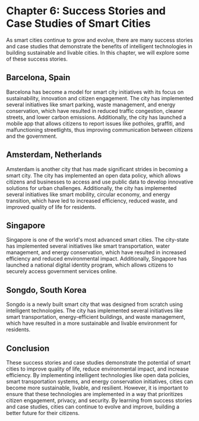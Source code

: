 Chapter 6: Success Stories and Case Studies of Smart Cities
===========================================================

As smart cities continue to grow and evolve, there are many success stories and case studies that demonstrate the benefits of intelligent technologies in building sustainable and livable cities. In this chapter, we will explore some of these success stories.

Barcelona, Spain
----------------

Barcelona has become a model for smart city initiatives with its focus on sustainability, innovation and citizen engagement. The city has implemented several initiatives like smart parking, waste management, and energy conservation, which have resulted in reduced traffic congestion, cleaner streets, and lower carbon emissions. Additionally, the city has launched a mobile app that allows citizens to report issues like potholes, graffiti, and malfunctioning streetlights, thus improving communication between citizens and the government.

Amsterdam, Netherlands
----------------------

Amsterdam is another city that has made significant strides in becoming a smart city. The city has implemented an open data policy, which allows citizens and businesses to access and use public data to develop innovative solutions for urban challenges. Additionally, the city has implemented several initiatives like smart mobility, circular economy, and energy transition, which have led to increased efficiency, reduced waste, and improved quality of life for residents.

Singapore
---------

Singapore is one of the world's most advanced smart cities. The city-state has implemented several initiatives like smart transportation, water management, and energy conservation, which have resulted in increased efficiency and reduced environmental impact. Additionally, Singapore has launched a national digital identity program, which allows citizens to securely access government services online.

Songdo, South Korea
-------------------

Songdo is a newly built smart city that was designed from scratch using intelligent technologies. The city has implemented several initiatives like smart transportation, energy-efficient buildings, and waste management, which have resulted in a more sustainable and livable environment for residents.

Conclusion
----------

These success stories and case studies demonstrate the potential of smart cities to improve quality of life, reduce environmental impact, and increase efficiency. By implementing intelligent technologies like open data policies, smart transportation systems, and energy conservation initiatives, cities can become more sustainable, livable, and resilient. However, it is important to ensure that these technologies are implemented in a way that prioritizes citizen engagement, privacy, and security. By learning from success stories and case studies, cities can continue to evolve and improve, building a better future for their citizens.
